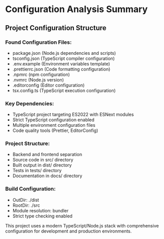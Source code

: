 # Configuration Analysis Summary

## Project Configuration Structure

### Found Configuration Files:
- package.json (Node.js dependencies and scripts)
- tsconfig.json (TypeScript compiler configuration)
- .env.example (Environment variables template)
- .prettierrc.json (Code formatting configuration)
- .npmrc (npm configuration)
- .nvmrc (Node.js version)
- .editorconfig (Editor configuration)
- tsx.config.ts (TypeScript execution configuration)

### Key Dependencies:
- TypeScript project targeting ES2022 with ESNext modules
- Strict TypeScript configuration enabled
- Multiple environment configuration files
- Code quality tools (Prettier, EditorConfig)

### Project Structure:
- Backend and frontend separation
- Source code in src/ directory
- Built output in dist/ directory
- Tests in tests/ directory
- Documentation in docs/ directory

### Build Configuration:
- OutDir: ./dist
- RootDir: ./src
- Module resolution: bundler
- Strict type checking enabled

This project uses a modern TypeScript/Node.js stack with comprehensive configuration for development and production environments.